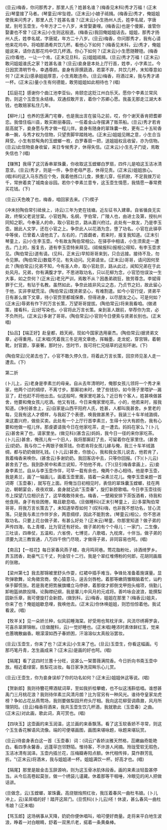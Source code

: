 <!-- { "loadSidebar": true } -->
(旦云)梅香，你问那秀才，那里人氏？姓甚名谁？(梅香见末科)秀才万福！(正末云)琴童接了马者。(琴童云)牢坠镫。(正末云)小娘子祗揖。(梅香云)秀才，俺姐姐使我来问秀才，那里人氏？姓甚名谁？(正末云)小生扬州人氏，姓李名斌，字唐斌，别号玉壶生，今年方才二十八岁，未曾娶妻哩。(梅香云)也是个傻厮，谁管你娶妻也不曾？(正末云)小生则这般道。(梅香云)我回俺姐姐话去。姐姐，那秀才扬州人氏，姓李名斌，字唐斌，年方二十八岁。(旦云)梅香，你问那秀才，我有心请他来花坞中。将咱那酒肴共饮几杯。看他心下如何？(梅香见末科，云)秀才，俺姐姐说来，请你去那花坞中饮几杯酒。你心下如何？(正末云)小生愿随鞭镫。(梅香云)你看他，一让一个肯。(正末见旦科，云)姐姐祗揖。(旦云)秀才万福！(正末云)敢问姐姐谁氏之家？姓甚名谁？(旦云)妾身是本处上厅行首，姓李，小字素兰。今日因赏清明节令，幸遇尊颜。妾身有菲撰蔬酒，若蒙不弃，共饮几杯，末知尊意如何？(正末云)感承姐姐厚意，小生焉敢违命。(旦云)梅香，将酒过来，我与秀才递一杯。(正末云)量小生有何德能，敢劳姐姐如此相待也？(唱)

【后庭花】感谢你个曲江池李亚仙，肯颐恋这贬江州白乐天。愿你个李素兰常风韵，则这个玉壶生永结缘。双通叔敢开言，着你个苏卿心愿。我虽无那走江湖大本钱，也敢赔家私住几年。

【柳叶儿】也养的恁满门宅眷，也是我出言在骏马之前，哎，你个谢天香肯把耆卿恋。我借住临川县，敢买断丽春园，一任着金山寺摆满了贩茶船。(旦云)秀才若肯屈高就下，妾身愿与秀才做一程儿伴。妾身有随身的翠珠囊一枚，更有二十五轮香串一腕，与秀才权为信物，只望贵脚早踏贱地。(正末云)姐姐见赐之意，小生合当拜受。小生有掠髩角的玉螳螂一枚，白罗春扇一把，送姐姐权且收留，亦为信物。(旦云)此信物妾身收留，来日专候秀才，休得失信。(正末云)小生孔子门徒，焉敢失信也？(唱)

【赚煞】我得了这沉香串翠珠囊，你收取这玉螳螂白罗扇，四件儿是咱这玉洁冰清意坚。(旦云)秀才，则是一件，争奈老母严恶，休得见责。(正末云)姐姐放心。(唱)料的这入马东西应个免，我着他拣口儿食，换套儿穿，任抓掀，不足我拨万论千，常拚着卖了城南金谷园。若你个李素兰意专，这玉壶生情愿，我情愿一春常费买花钱。(下)

(旦云)天色晚了也，梅香，咱回家去来。(下)楔子

(冲末扮陶伯常引祗侯上，诗云)三年为吏在钱塘。近左征书入建章。自省循良无实政，终惭父老说甘棠。小官姓陶，名纲，字伯常，广陵人也，由进士及第，授杭州同知之职。今奉圣人的命，取小官赴京，路从嘉兴府过。此处有一故友，乃是李玉壶。据此人文学，还在小官之上。争奈此人以花酒为念，堕了功名。小官在此驿亭中等侯，已曾着人请他去了。左右的，门首觑者，若来时，报复我知道。(正末引琴童上，云)小生李玉壶。今有故友陶伯常相公。在驿亭中相请，小生须索走一遭去。门上的，报复去，道有李玉壶特来拜见。(祗候报科)报相公得知，有李玉壶求见。(陶伯常云)道有请。(见科，正末云)早知哥哥来到，只合远接。接待不及，勿令见罪。(陶伯常云)数载不见，有失动问。兄弟请坐。(正末云)哥哥，请问因何至此？(陶伯常云)兄弟不知，今有圣人命，取小官赴京，路从此过，闻知兄弟在于此处风月。兄弟，你有满腹才学，不思进取功名，只以花柳为念，小官恐怕误汝一生大事，如之奈何？(正末云)老兄严训，焉敢不从？因愚弟疏狂，致劳尊念。李斌得罪于仁兄，有玷于名教。虽然如此，争奈此妓非风尘之态，乃贞节之妇，故此留心于他，实非李斌荒淫。(陶伯常云)既贤弟坚心，有难割遣。如今小官行促，贤弟平日有甚么做下文章，待小官赍至都城保奏，但得进身，以尽朋友之心。可是何如？(正末云)辱弟有作下的万言长策，万望哥哥提拔。(陶伯常云)将来我看咱。(做递策，接看科，云)好写染也。小官将此万言长策。亲到圣人跟前，举荐你为宫，必不负所托。(正末云)多谢了哥哥。(陶伯常云)小官则今日便索与贤弟长别也。(正末唱)

【仙吕】【端正好】赴皇都，趋天阙，现如今国家选用豪杰。(陶伯常云)据贤弟文章，必得重用。(正末唱)凭着我三冬足用文章绝，挥翰墨，走龙蛇，穿宫锦，着朝靴，封官爵，享豪奢。那时分，恁时节，我可将仁兄结草的这衔环谢。(下)

(陶伯常云)兄弟去也了。小官不敢久停久住，将着此万言长策，回京师见圣人走一遭去。(下)

第二折

(卜儿上，云)老身是李素兰的母亲。自从去年清明时，俺那女孩儿领将一个秀才来家，他两个过的绸缪，不离寸步。那厮初未时，使了些钱钞。如今筛子里喂驴--漏豆了，赶也赶不将他出去。似这般呵，俺家里吃甚么？近日有个客人，姓甚唤做甚舍，他要和俺女孩儿吃酒。他又有钱，今日来俺家里吃茶。小的，他若来时，报我知道。(净扮甚舍上，云)自家是山西平阳府人氏，姓甚，人都叫我甚舍。乡里老的每，见我有这人才模样，与我起了个表德，唤我做甚黑子。我装三十车羊绒潞绸，来这嘉兴府，做些买卖。此处有一个上厅行首李素兰，生得十分大有颜色，我有心要和他做一程儿伴。那虔婆请我今日在他家吃茶，走一遭去。妈妈在家么？(卜儿云)甚舍来了也，请家里坐。(做见科)(甚含云)妈妈，我今日一径的来你家吃茶。(卜儿云)甚舍，俺孩儿有一个旧人，我将那厮赶了去，可留着你在家里住。(甚舍云)奶奶，我与你二十两银子做茶钱。你若肯将女孩儿嫁与俺，我三十车羊绒潞绸，都与奶奶做财礼钱。(卜儿云)甚舍，你放心，我和我女孩儿说去，他若肯了，我着梅香来唤你。(甚舍云)多谢奶奶。我回客店中去，只等你回报。(下)(卜儿云)甚舍去了也。我到卧房中和素兰说知，不怕他不肯。(下)(旦引梅香拿画上，云)妾身李素兰。自从与李玉壶作伴，可早一载有余也，俺两个赤心相待。他是李玉壶，我是素兰，画了一轴画儿，画着玉壶里面，插着一朵素兰花儿。俺李玉壶亲题一首词寄〔玉壶春〕，就写在上面。将俺当日初相见时，表信的翠珠囊玉螳螂，挂在两边，朝朝宴会，夜夜欢娱，妾身就记此"玉壶春"，旋打新腔歌唱。今日李玉壶往街市上探望几位相识去了，这早晚敢待来也。梅香，一壁厢安排下茶饭酒肴，待我和他食用。身子有些困倦，略且歇息咱。(旦做睡科)(正末引琴童上，云)多蒙陶伯常哥哥，将我万言长策去了，未知道举荐如何？(叹科)嗨，也非我不想功名，甘心流落。只是我与素兰作伴岁余，两意绸缪，因此不能割舍。(琴童云)相公，你不思进取功名。只要上花台做子弟，有甚么好处？(正末云)琴童，你那里知道？做子弟的声传四海，名上青楼，比为官还有好处。做子弟的有个个母儿：一家门，二生像，三吐谈，四串仗，五温和，六省傍，七博览，八歌唱，九枕席，十伴当。做子弟的须要九流三教皆通，八万四千傍门尽晓，才做得子弟，非同容易也呵。(唱)

【南吕】【一枝花】每日家春风燕子楼，夜月鸣珂巷。莺花脂粉社，诗酒绮罗乡。弄玉团香，助豪气三千丈，列金钗十二行。我是个翠红堆傅粉的何郎，花胡同画眉的张敞。

【梁州第七】我去那锦被里舒头作耍，红裙中插手难当，争锋处准备着施谋量。显吹弹歌舞，论角徵宫商，使心猿意马，逞舌剑唇枪。着那等嫩鸽雏眼脑着忙，讪杓俫手脚慌张。若是我老把势展旗幡立马停骖，着那俊才郎倒戈甲抱头缩项，俏勤儿卸袍盔纳款投降。论胸襟纪纲，我是寨儿中风月的元戎将。善吟咏会波浪，能撰梨园新乐章，我可便旋打会新腔。(做到科，云)梅香，姐姐在那里？(梅香云)姐夫，你来了也？俺姐姐歇息哩，我唤他去。(正末云)你休唤姐姐，则恐怕惊着他。我试看波。(唱)

【牧羊关】见一朵娇兰种，似风前睡海棠。好受用也鸳枕牙床，风流尽绣褥罗衾，可喜杀翠屏锦帐。(旦做醒科，云)一觉好睡也。(正末唱)睡浓时素体鲜红玉，觉来也蕙魄散幽香。眼濛濛如西子春娇困，汗溶溶似太真般浴罢妆。

(旦云)玉壶生，你来了也？(正末云)小生来了也。(旦云)玉壶生，你看这幅画。亏那巧笔丹青，怎生画成来？(正末云)是画的好也呵。(唱)

【隔尾】看了这四时兰蕙十分旺，说甚么一架蔷薇满院香。今日折向书斋玉壶中放。相近着绿窗，胜梨花淡妆。每日家净洗双眸乐心儿赏。

(旦云)王壶生，你为妾身误却了你的功名如何？(正末云)姐姐休这等说。(唱)

【贺新郎】我则待簪花殢酒赋词草，至如我折桂攀蟾，也不似这浅斟低唱。谁想甚禹门三月桃花浪？我则待伴素兰风清月朗？比为官另有一种风光。谁待夺皇家龙虎榜？争如占花丛燕莺场，我则要做梨园开府头厅相。我向这花柳营调鼎鼐，风月所理阴阳。(旦云)梅香将酒来，我共玉壶生饮几杯酒，我就歌此〔玉壶春〕之曲。(正末云)对此画，歌此词，真可赏也。(唱)

【四块玉】这壶画的来玉润温，这兰画的来香飘荡。看了这玉软香娇不寻常，则这个玉生香花解语风流像。端的可便堪画图，画图来堪咏题，咏题来堪玩赏。

(旦云)待妾身表白这一首〔玉壶春〕词：(词云)"香娇淡雅天然格，蕊嫩幽奇能艳白。看四季永馨香，远蓬荜岂邻野陌。惟待客，不许游人闲摘。玲珑莹软无瑕色，玉洁冰清有润泽。玉壶内插兰花，压梅瓣寿阳点额。休代相传摔，莫作群芳乱折。"(正末云)将酒末，我与姐姐递一杯。姐姐满饮一杯。好高才也。(唱)

【隔尾】那里是敲金击玉辞源响，则为这玉骨冰肌体段香。画的来素淡轻盈甚停当。从今后高卷起莫张，做一个绣袋儿谨藏。休着那等干咽唾，冷眼见的闲人把做话讲。

(旦做念，云)玉螳螂，翠珠囊。高烧银烛照红妆，我压着春风一曲杜韦娘。(卜儿冲上，云)呆屌唱的好！踏开这屌门。(旦慌科)(卜儿云)呸！休波，甚么春风一曲杜韦娘？(正末唱)

【骂玉郎】这场祸事从天降，奶奶你便休唱叫，咱可便好商量。走将来平白地生波浪，睁着一对白眼睛，舒着一双黑爪老，掿着一条黄桑棒。

